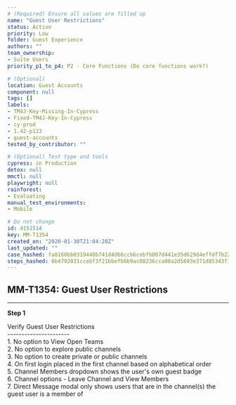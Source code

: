 ```yaml
---
# (Required) Ensure all values are filled up
name: "Guest User Restrictions"
status: Active
priority: Low
folder: Guest Experience
authors: ""
team_ownership:
- Suite Users
priority_p1_to_p4: P2 - Core Functions (Do core functions work?)

# (Optional)
location: Guest Accounts
component: null
tags: []
labels:
- TM4J-Key-Missing-In-Cypress
- Fixed-TM4J-Key-In-Cypress
- cy-prod
- 1.42-p123
- guest-accounts
tested_by_contributor: ""

# (Optional) Test type and tools
cypress: in Production
detox: null
mmctl: null
playwright: null
rainforest:
- Evaluating
manual_test_environments:
- Mobile

# Do not change
id: 4151514
key: MM-T1354
created_on: "2020-01-30T21:04:28Z"
last_updated: ""
case_hashed: fa8160bb0319440b741d4d66ccb6cebfb007d441e35d629d4effdf7b221c2ad4f582bdc38a7d45d63cb5c62f8028ef6a
steps_hashed: 0b4792031ccebf3f21bbefb6b9ac08236cca08a2d5693e371d85343f1c143f04d94e47f9cb31193e88c63a643e453d82
---
```


<!-- (Auto-generated) Based on frontmatter's "key" and "name" -->

## MM-T1354: Guest User Restrictions

---

**Step 1**

Verify Guest User Restrictions\
\----------------------\
1\. No option to View Open Teams\
2\. No option to explore public channels\
3\. No option to create private or public channels\
4\. On first login placed in the first channel based on alphabetical order\
5\. Channel Members dropdown shows the user's own guest badge\
6\. Channel options - Leave Channel and View Members\
7\. Direct Message modal only shows users that are in the channel(s) the guest user is a member of
